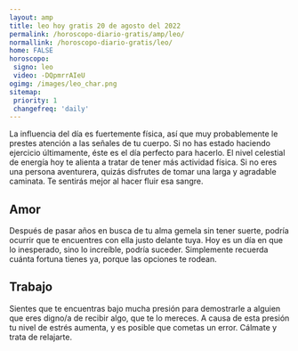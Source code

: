 ```yaml
---
layout: amp
title: leo hoy gratis 20 de agosto del 2022 
permalink: /horoscopo-diario-gratis/amp/leo/
normallink: /horoscopo-diario-gratis/leo/
home: FALSE
horoscopo:
 signo: leo
 video: -DQpmrrAIeU
ogimg: /images/leo_char.png
sitemap:
 priority: 1
 changefreq: 'daily'
---
```



La influencia del día es fuertemente física, así que muy probablemente le prestes atención a las señales de tu cuerpo. Si no has estado haciendo ejercicio últimamente, éste es el día perfecto para hacerlo. El nivel celestial de energía hoy te alienta a tratar de tener más actividad física. Si no eres una persona aventurera, quizás disfrutes de tomar una larga y agradable caminata. Te sentirás mejor al hacer fluir esa sangre.

## Amor

Después de pasar años en busca de tu alma gemela sin tener suerte, podría ocurrir que te encuentres con ella justo delante tuya. Hoy es un día en que lo inesperado, sino lo increíble, podría suceder. Simplemente recuerda cuánta fortuna tienes ya, porque las opciones te rodean.

## Trabajo

Sientes que te encuentras bajo mucha presión para demostrarle a alguien que eres digno/a de recibir algo, que te lo mereces. A causa de esta presión tu nivel de estrés aumenta, y es posible que cometas un error. Cálmate y trata de relajarte.